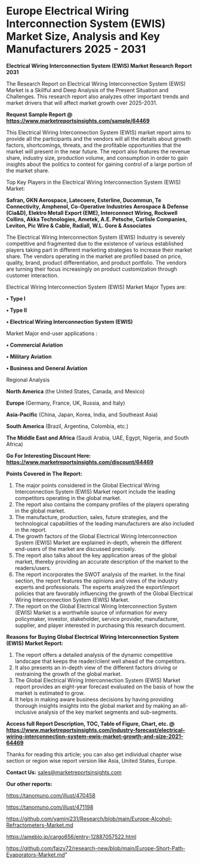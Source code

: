 # Europe Electrical Wiring Interconnection System (EWIS) Market Size, Analysis and Key Manufacturers 2025 - 2031

<strong>Electrical Wiring Interconnection System (EWIS) Market Research Report 2031</strong>

The Research Report on Electrical Wiring Interconnection System (EWIS) Market is a Skillful and Deep Analysis of the Present Situation and Challenges. This research report also analyzes other important trends and market drivers that will affect market growth over 2025-2031.

<strong>Request Sample Report @ <a href=https://www.marketreportsinsights.com/sample/64469>https://www.marketreportsinsights.com/sample/64469</a></strong>

This Electrical Wiring Interconnection System (EWIS) market report aims to provide all the participants and the vendors will all the details about growth factors, shortcomings, threats, and the profitable opportunities that the market will present in the near future. The report also features the revenue share, industry size, production volume, and consumption in order to gain insights about the politics to contest for gaining control of a large portion of the market share.

Top Key Players in the Electrical Wiring Interconnection System (EWIS) Market:

<strong>Safran, GKN Aerospace, Latecoere, Esterline, Ducommun, Te Connectivity, Amphenol, Co-Operative Industries Aerospace & Defense (Cia&D), Elektro Metall Export (EME), Interconnect Wiring, Rockwell Collins, Akka Technologies, Ametek, A.E. Petsche, Carlisle Companies, Leviton, Pic Wire & Cable, Radiall, W.L. Gore & Associates</strong>

The Electrical Wiring Interconnection System (EWIS) Industry is severely competitive and fragmented due to the existence of various established players taking part in different marketing strategies to increase their market share. The vendors operating in the market are profiled based on price, quality, brand, product differentiation, and product portfolio. The vendors are turning their focus increasingly on product customization through customer interaction.

Electrical Wiring Interconnection System (EWIS) Market Major Types are:

<strong>• Type I

• Type II

• Electrical Wiring Interconnection System (EWIS)</strong>

Market Major end-user applications :

<strong>• Commercial Aviation

• Military Aviation

• Business and General Aviation</strong>

Regional Analysis

</u><strong><b>North America</b></strong> (the United States, Canada, and Mexico)

<strong><b>Europe </b></strong>(Germany, France, UK, Russia, and Italy)

<strong><b>Asia-Pacific</b></strong> (China, Japan, Korea, India, and Southeast Asia)

<strong><b>South America</b></strong> (Brazil, Argentina, Colombia, etc.)

<strong><b>The Middle East and Africa</b></strong> (Saudi Arabia, UAE, Egypt, Nigeria, and South Africa)

<strong>Go For Interesting Discount Here: <a href=https://www.marketreportsinsights.com/discount/64469>https://www.marketreportsinsights.com/discount/64469</a></strong>

<strong>Points Covered in The Report:</strong>
<ol>
  <li>The major points considered in the Global Electrical Wiring Interconnection System (EWIS) Market report include the leading competitors operating in the global market.</li>
  <li>The report also contains the company profiles of the players operating in the global market.</li>
  <li>The manufacture, production, sales, future strategies, and the technological capabilities of the leading manufacturers are also included in the report.</li>
  <li>The growth factors of the Global Electrical Wiring Interconnection System (EWIS) Market are explained in-depth, wherein the different end-users of the market are discussed precisely.</li>
  <li>The report also talks about the key application areas of the global market, thereby providing an accurate description of the market to the readers/users.</li>
  <li>The report incorporates the SWOT analysis of the market. In the final section, the report features the opinions and views of the industry experts and professionals. The experts analyzed the export/import policies that are favorably influencing the growth of the Global Electrical Wiring Interconnection System (EWIS) Market.</li>
  <li>The report on the Global Electrical Wiring Interconnection System (EWIS) Market is a worthwhile source of information for every policymaker, investor, stakeholder, service provider, manufacturer, supplier, and player interested in purchasing this research document.</li>
</ol>
<strong>Reasons for Buying Global Electrical Wiring Interconnection System (EWIS) Market Report:</strong>

<ol>
  <li>The report offers a detailed analysis of the dynamic competitive landscape that keeps the reader/client well ahead of the competitors.</li>
  <li>It also presents an in-depth view of the different factors driving or restraining the growth of the global market.</li>
  <li>The Global Electrical Wiring Interconnection System (EWIS) Market report provides an eight-year forecast evaluated on the basis of how the market is estimated to grow.</li>
  <li>It helps in making aware business decisions by having providing thorough insights insights into the global market and by making an all-inclusive analysis of the key market segments and sub-segments.</li>
</ol>
<strong>Access full Report Description, TOC, Table of Figure, Chart, etc. @ <a href=https://www.marketreportsinsights.com/industry-forecast/electrical-wiring-interconnection-system-ewis-market-growth-and-size-2021-64469>https://www.marketreportsinsights.com/industry-forecast/electrical-wiring-interconnection-system-ewis-market-growth-and-size-2021-64469</a></strong>


Thanks for reading this article; you can also get individual chapter wise section or region wise report version like Asia, United States, Europe.

<strong>Contact Us:</strong>
sales@marketreportsinsights.com

<strong>Our other reports:</strong>

<a href=https://tanomuno.com/illust/470458>https://tanomuno.com/illust/470458</a>

<a href=https://tanomuno.com/illust/471198>https://tanomuno.com/illust/471198</a>

<a href=https://github.com/yamini231/Research/blob/main/Europe-Alcohol-Refractometers-Market.md>https://github.com/yamini231/Research/blob/main/Europe-Alcohol-Refractometers-Market.md</a>

<a href=https://ameblo.jp/cargo656/entry-12887057522.html>https://ameblo.jp/cargo656/entry-12887057522.html</a>

<a href=https://github.com/faizy72/research-new/blob/main/Europe-Short-Path-Evaporators-Market.md>https://github.com/faizy72/research-new/blob/main/Europe-Short-Path-Evaporators-Market.md</a>"
